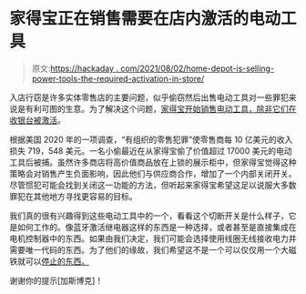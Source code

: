 # 家得宝正在销售需要在店内激活的电动工具

> 原文:[https://hackaday . com/2021/08/02/home-depot-is-selling-power-tools-the-required-activation-in-store/](https://hackaday.com/2021/08/02/home-depot-is-selling-power-tools-that-require-activation-in-store/)

入店行窃是许多实体零售店的主要问题，似乎偷窃然后出售电动工具对一些罪犯来说是有利可图的生意。为了解决这个问题，[家得宝开始销售电动工具，除非它们在收银台被激活](https://www.businessinsider.com/home-depot-fights-shoplifters-special-power-tools-2021-7?IR=T)。

根据美国 2020 年的一项调查，“有组织的零售犯罪”使零售商每 10 亿美元的收入损失 719，548 美元。一名小偷最近在从家得宝偷了价值超过 17000 美元的电动工具后被捕。虽然许多商店将高价值商品放在上锁的展示柜中，但家得宝觉得这种策略会对销售产生负面影响，因此他们与供应商合作，增加了一个内部关闭开关。尽管惯犯可能会找到关闭这一功能的方法，但听起来家得宝希望这足以说服大多数罪犯在其他地方寻找更容易的目标。

我们真的很有兴趣得到这些电动工具中的一个，看看这个切断开关是什么样子，它是如何工作的。像蓝牙激活继电器这样的东西是一种选择，或者甚至是直接集成在电机控制器中的东西。如果由我们决定，我们可能会选择使用线圈无线接收电力并需要唯一代码的东西。为了他们的缘故，我们希望这不是一个可以仅仅用一个大磁铁就可以[停止的东西。](https://hackaday.com/2017/07/25/smart-gun-beaten-by-dumb-magnets/)

谢谢你的提示[加斯博克]！